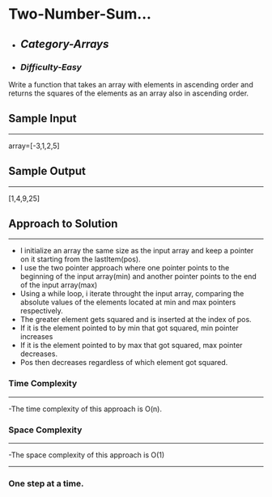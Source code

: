 # Two-Number-Sum...

- ## **_Category-Arrays_**
- ### **_Difficulty-Easy_**

Write a function that takes an array with elements in ascending order and returns the squares of the elements as an array also in ascending order.

## Sample Input

---

array=[-3,1,2,5]

## Sample Output

---

[1,4,9,25]

## Approach to Solution

---

- I initialize an array the same size as the input array and keep a pointer on it starting from the lastItem(pos).
- I use the two pointer approach where one pointer points to the beginning of the input array(min) and another pointer points to the end of the input array(max)
- Using a while loop, i iterate throught the input array, comparing the absolute values of the elements located at min and max pointers respectively.
- The greater element gets squared and is inserted at the index of pos.
- If it is the element pointed to by min that got squared, min pointer increases
- If it is the element pointed to by max that got squared, max pointer decreases.
- Pos then decreases regardless of which element got squared.

### Time Complexity

---

-The time complexity of this approach is O(n).

### Space Complexity

---

-The space complexity of this approach is O(1)

---

### One step at a time.
